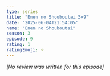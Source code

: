 ```yaml
---
type: series
title: "Enen no Shouboutai 3x9"
date: "2025-06-04T21:54:05"
name: "Enen no Shouboutai"
season: 3
episode: 9
rating: 1
ratingEmoji: ⭐️
---
```


*[No review was written for this episode]*
